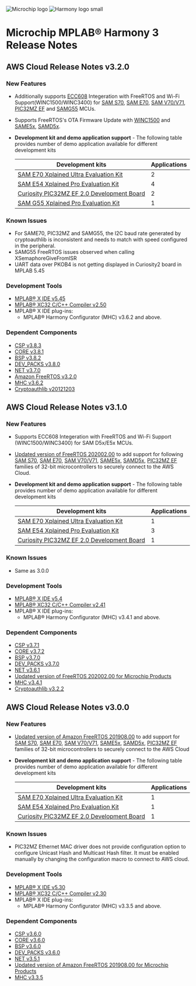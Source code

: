 ![Microchip logo](https://raw.githubusercontent.com/wiki/Microchip-MPLAB-Harmony/Microchip-MPLAB-Harmony.github.io/images/microchip_logo.png)
![Harmony logo small](https://raw.githubusercontent.com/wiki/Microchip-MPLAB-Harmony/Microchip-MPLAB-Harmony.github.io/images/microchip_mplab_harmony_logo_small.png)

# Microchip MPLAB® Harmony 3 Release Notes

## AWS Cloud Release Notes v3.2.0

### New Features
- Additionally supports [ECC608](https://www.microchip.com/wwwproducts/en/ATECC608A) Integeration with FreeRTOS and Wi-Fi Support(WINC1500/WINC3400) for 
[SAM S70](https://www.microchip.com/design-centers/32-bit/sam-32-bit-mcus/sam-s-mcus),
[SAM E70](https://www.microchip.com/design-centers/32-bit/sam-32-bit-mcus/sam-e-mcus),
[SAM V70/V71](https://www.microchip.com/design-centers/32-bit/sam-32-bit-mcus/sam-v-mcus),
[PIC32MZ EF](https://www.microchip.com/design-centers/32-bit/pic-32-bit-mcus/pic32mz-ef-family) and 
[SAMG55](https://www.microchip.com/wwwproducts/en/ATSAMG55) MCUs.
- Supports FreeRTOS's OTA Firmware Update with [WINC1500](https://www.microchip.com/wwwproducts/en/ATwinc1500) and [SAME5x](https://www.microchip.com/design-centers/32-bit/sam-32-bit-mcus/sam-e-mcus),
[SAMD5x](https://www.microchip.com/design-centers/32-bit/sam-32-bit-mcus/sam-d-mcus).


- **Development kit and demo application support** - The following table provides number of demo application available for different development kits

	| Development kits                                                                                                                  | Applications |
	| --------------------------------------------------------------------------------------------------------------------------------- | ---          |
	| [SAM E70 Xplained Ultra Evaluation Kit](https://www.microchip.com/DevelopmentTools/ProductDetails.aspx?PartNO=ATSAME70-XULT)      |  2           |
	| [SAM E54 Xplained Pro Evaluation Kit](https://www.microchip.com/developmenttools/ProductDetails/atsame54-xpro)                    |  4           |
	| [Curiosity PIC32MZ EF 2.0 Development Board](https://www.microchip.com/Developmenttools/ProductDetails/DM320209)                  |  2           |
	| [SAM G55 Xplained Pro Evaluation Kit](https://www.microchip.com/DevelopmentTools/ProductDetails/PartNO/ATSAMG55-XPRO)                  |  1           |


### Known Issues
* For SAME70, PIC32MZ and SAMG55, the I2C baud rate generated by cryptoauthlib is inconsistent and needs to match with speed configured in the peripheral.
* SAMG55 FreeRTOS issues observed when calling XSemaphoreGiveFromISR
* UART data over PKOB4 is not getting displayed in Curiosity2 board in MPLAB 5.45

### Development Tools
* [MPLAB® X IDE v5.45](https://www.microchip.com/mplab/mplab-x-ide)
* [MPLAB® XC32 C/C++ Compiler v2.50](https://www.microchip.com/mplab/compilers)
* MPLAB® X IDE plug-ins:
    * MPLAB® Harmony Configurator (MHC) v3.6.2 and above.


### Dependent Components

* [CSP v3.8.3](https://github.com/Microchip-MPLAB-Harmony/csp/tree/v3.8.3)
* [CORE v3.8.1](https://github.com/Microchip-MPLAB-Harmony/core/tree/v3.8.1)
* [BSP v3.8.2](https://github.com/Microchip-MPLAB-Harmony/bsp/tree/v3.8.2)
* [DEV_PACKS v3.8.0](https://github.com/Microchip-MPLAB-Harmony/dev_packs/tree/v3.8.0)
* [NET v3.7.0](https://github.com/Microchip-MPLAB-Harmony/net/tree/v3.7.0)
* [Amazon FreeRTOS v3.2.0](https://github.com/MicrochipTech/amazon-freertos/tree/v3.2.0)
* [MHC v3.6.2](https://github.com/Microchip-MPLAB-Harmony/mhc/tree/v3.6.2)
* [Cryptoauthlib v20121203](https://github.com/MicrochipTech/cryptoauthlib/tree/20201203)


## AWS Cloud Release Notes v3.1.0

### New Features
- Supports ECC608 Integeration with FreeRTOS and Wi-Fi Support (WINC1500/WINC3400) for  SAM D5x/E5x MCUs.
- [Updated version of FreeRTOS 202002.00](https://github.com/MicrochipTech/amazon-freertos/tree/v3.1.0) to add support for following
[SAM S70](https://www.microchip.com/design-centers/32-bit/sam-32-bit-mcus/sam-s-mcus),
[SAM E70](https://www.microchip.com/design-centers/32-bit/sam-32-bit-mcus/sam-e-mcus),
[SAM V70/V71](https://www.microchip.com/design-centers/32-bit/sam-32-bit-mcus/sam-v-mcus),
[SAME5x](https://www.microchip.com/design-centers/32-bit/sam-32-bit-mcus/sam-e-mcus),
[SAMD5x](https://www.microchip.com/design-centers/32-bit/sam-32-bit-mcus/sam-d-mcus),
[PIC32MZ EF](https://www.microchip.com/design-centers/32-bit/pic-32-bit-mcus/pic32mz-ef-family) families of 32-bit microcontrollers to securely connect to the AWS Cloud.



- **Development kit and demo application support** - The following table provides number of demo application available for different development kits

	| Development kits                                                                                                                  | Applications |
	| --------------------------------------------------------------------------------------------------------------------------------- | ---          |
	| [SAM E70 Xplained Ultra Evaluation Kit](https://www.microchip.com/DevelopmentTools/ProductDetails.aspx?PartNO=ATSAME70-XULT)      |  1           |
	| [SAM E54 Xplained Pro Evaluation Kit](https://www.microchip.com/developmenttools/ProductDetails/atsame54-xpro)                    |  3           |
	| [Curiosity PIC32MZ EF 2.0 Development Board](https://www.microchip.com/Developmenttools/ProductDetails/DM320209)                  |  1           |


### Known Issues
* Same as 3.0.0

### Development Tools
* [MPLAB® X IDE v5.4](https://www.microchip.com/mplab/mplab-x-ide)
* [MPLAB® XC32 C/C++ Compiler v2.41](https://www.microchip.com/mplab/compilers)
* MPLAB® X IDE plug-ins:
    * MPLAB® Harmony Configurator (MHC) v3.4.1 and above.


### Dependent Components
* [CSP v3.7.1](https://github.com/Microchip-MPLAB-Harmony/csp/tree/v3.7.1)
* [CORE v3.7.2](https://github.com/Microchip-MPLAB-Harmony/core/tree/v3.7.2)
* [BSP v3.7.0](https://github.com/Microchip-MPLAB-Harmony/bsp/tree/v3.7.0)
* [DEV_PACKS v3.7.0](https://github.com/Microchip-MPLAB-Harmony/dev_packs/tree/v3.7.0)
* [NET v3.6.1](https://github.com/Microchip-MPLAB-Harmony/net/tree/v3.6.1)
* [Updated version of FreeRTOS 202002.00 for Microchip Products](https://github.com/MicrochipTech/amazon-freertos/tree/v3.1.0)
* [MHC v3.4.1](https://github.com/Microchip-MPLAB-Harmony/mhc/tree/v3.4.1)
* [Cryptoauthlib v3.2.2](https://github.com/MicrochipTech/cryptoauthlib)


## AWS Cloud Release Notes v3.0.0

### New Features
- [Updated version of Amazon FreeRTOS 201908.00](https://github.com/MicrochipTech/amazon-freertos/tree/v3.0.0) to add support for [SAM S70](https://www.microchip.com/design-centers/32-bit/sam-32-bit-mcus/sam-s-mcus),
[SAM E70](https://www.microchip.com/design-centers/32-bit/sam-32-bit-mcus/sam-e-mcus),
[SAM V70/V71](https://www.microchip.com/design-centers/32-bit/sam-32-bit-mcus/sam-v-mcus),
[SAME5x](https://www.microchip.com/design-centers/32-bit/sam-32-bit-mcus/sam-e-mcus),
[SAMD5x](https://www.microchip.com/design-centers/32-bit/sam-32-bit-mcus/sam-d-mcus),
[PIC32MZ EF](https://www.microchip.com/design-centers/32-bit/pic-32-bit-mcus/pic32mz-ef-family) families of 32-bit microcontrollers to securely connect to the AWS Cloud

- **Development kit and demo application support** - The following table provides number of demo application available for different development kits

	| Development kits                                                                                                                  | Applications |
	| --------------------------------------------------------------------------------------------------------------------------------- | ---          |
	| [SAM E70 Xplained Ultra Evaluation Kit](https://www.microchip.com/DevelopmentTools/ProductDetails.aspx?PartNO=ATSAME70-XULT)      |  1           |
	| [SAM E54 Xplained Pro Evaluation Kit](https://www.microchip.com/developmenttools/ProductDetails/atsame54-xpro)                    |  1           |
	| [Curiosity PIC32MZ EF 2.0 Development Board](https://www.microchip.com/Developmenttools/ProductDetails/DM320209)                  |  1           |


### Known Issues
* PIC32MZ Ethernet MAC driver does not provide configuration option to configure Unicast Hash and Multicast Hash filter. It must be enabled manually by changing the configuration macro to connect to AWS cloud. 

### Development Tools
* [MPLAB® X IDE v5.30](https://www.microchip.com/mplab/mplab-x-ide)
* [MPLAB® XC32 C/C++ Compiler v2.30](https://www.microchip.com/mplab/compilers)
* MPLAB® X IDE plug-ins:
    * MPLAB® Harmony Configurator (MHC) v3.3.5 and above.

### Dependent Components
* [CSP v3.6.0](https://github.com/Microchip-MPLAB-Harmony/csp/tree/v3.6.0)
* [CORE v3.6.0](https://github.com/Microchip-MPLAB-Harmony/core/tree/v3.6.0)
* [BSP v3.6.0](https://github.com/Microchip-MPLAB-Harmony/bsp/tree/v3.6.0)
* [DEV_PACKS v3.6.0](https://github.com/Microchip-MPLAB-Harmony/dev_packs/tree/v3.6.0)
* [NET v3.5.1](https://github.com/Microchip-MPLAB-Harmony/net/tree/v3.5.1)
* [Updated version of Amazon FreeRTOS 201908.00 for Microchip Products](https://github.com/MicrochipTech/amazon-freertos/tree/v3.0.0)
* [MHC v3.3.5](https://github.com/Microchip-MPLAB-Harmony/mhc/tree/v3.3.5)

